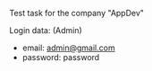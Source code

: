 Test task for the company "AppDev"

Login data: (Admin)

- email: admin@gmail.com
- password: password